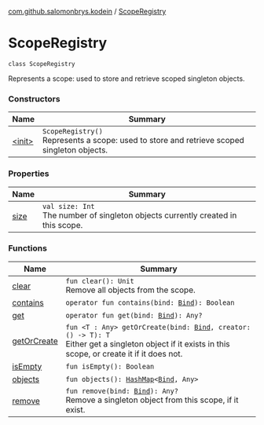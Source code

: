 [com.github.salomonbrys.kodein](../index.md) / [ScopeRegistry](.)

# ScopeRegistry

`class ScopeRegistry`

Represents a scope: used to store and retrieve scoped singleton objects.

### Constructors

| Name | Summary |
|---|---|
| [&lt;init&gt;](-init-.md) | `ScopeRegistry()`<br>Represents a scope: used to store and retrieve scoped singleton objects. |

### Properties

| Name | Summary |
|---|---|
| [size](size.md) | `val size: Int`<br>The number of singleton objects currently created in this scope. |

### Functions

| Name | Summary |
|---|---|
| [clear](clear.md) | `fun clear(): Unit`<br>Remove all objects from the scope. |
| [contains](contains.md) | `operator fun contains(bind: `[`Bind`](../-kodein/-bind/index.md)`): Boolean` |
| [get](get.md) | `operator fun get(bind: `[`Bind`](../-kodein/-bind/index.md)`): Any?` |
| [getOrCreate](get-or-create.md) | `fun <T : Any> getOrCreate(bind: `[`Bind`](../-kodein/-bind/index.md)`, creator: () -> T): T`<br>Either get a singleton object if it exists in this scope, or create it if it does not. |
| [isEmpty](is-empty.md) | `fun isEmpty(): Boolean` |
| [objects](objects.md) | `fun objects(): `[`HashMap`](http://docs.oracle.com/javase/6/docs/api/java/util/HashMap.html)`<`[`Bind`](../-kodein/-bind/index.md)`, Any>` |
| [remove](remove.md) | `fun remove(bind: `[`Bind`](../-kodein/-bind/index.md)`): Any?`<br>Remove a singleton object from this scope, if it exist. |
